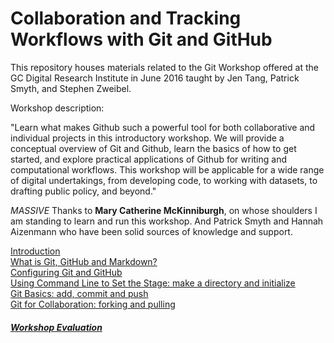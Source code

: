 # Collaboration and Tracking Workflows with Git and GitHub

This repository houses materials related to the Git Workshop offered at the GC Digital Research Institute in June 2016 taught by Jen Tang, Patrick Smyth, and Stephen Zweibel.

Workshop description:

"Learn what makes Github such a powerful tool for both collaborative and individual projects in this introductory workshop. We will provide a conceptual overview of Git and Github, learn the basics of how to get started, and explore practical applications of Github for writing and computational workflows. This workshop will be applicable for a wide range of digital undertakings, from developing code, to working with datasets, to drafting public policy, and beyond."

_MASSIVE_ Thanks to **Mary Catherine McKinniburgh**, on whose shoulders I am standing to learn and run this workshop. And Patrick Smyth and Hannah Aizenmann who have been solid sources of knowledge and support.


[Introduction](1_outline.md)  
[What is Git, GitHub and Markdown?](2_conceptOverview.md)  
[Configuring Git and GitHub](3_gitConfig.md)  
[Using Command Line to Set the Stage: make a directory and initialize](4_commandLine.md)  
[Git Basics: add, commit and push](5_gitAction.md)  
[Git for Collaboration: forking and pulling](6_forkPull.md)  

##### [Workshop Evaluation](https://docs.google.com/forms/d/1Q6dYD6emcNlOTA6oeJmVc3Z-qKvWGGhE_SjVnVRWHbI/viewform)